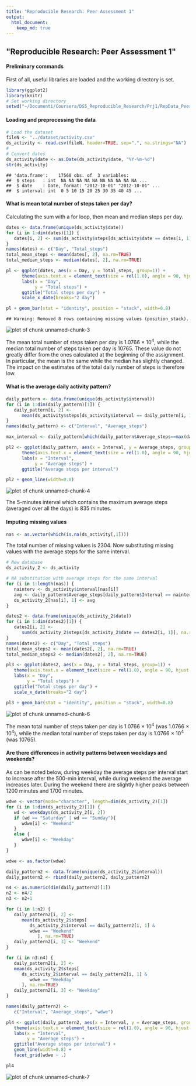 ```yaml
---
title: "Reproducible Research: Peer Assessment 1"
output: 
  html_document:
    keep_md: true
---
```


## "Reproducible Research: Peer Assessment 1"

#### Preliminary commands
First of all, useful libraries are loaded and the working directory is set.

```r
library(ggplot2)
library(knitr)
# Set working directory
setwd("~/Documenti/Coursera/DS5_Reproducible_Research/Prj1/RepData_PeerAssessment1/")
```

#### Loading and preprocessing the data


```r
# Load the dataset
fileN <- "../dataset/activity.csv"
ds_activity <- read.csv(fileN, header=TRUE, sep=",", na.strings="NA")
#
# Convert dates
ds_activity$date <- as.Date(ds_activity$date, "%Y-%m-%d")
str(ds_activity)
```

```
## 'data.frame':	17568 obs. of  3 variables:
##  $ steps   : int  NA NA NA NA NA NA NA NA NA NA ...
##  $ date    : Date, format: "2012-10-01" "2012-10-01" ...
##  $ interval: int  0 5 10 15 20 25 30 35 40 45 ...
```


#### What is mean total number of steps taken per day?
Calculating the sum with a for loop, then mean and median steps per day.


```r
dates <- data.frame(unique(ds_activity$date))
for (i in 1:dim(dates)[1]) {
   dates[i, 2] <- sum(ds_activity$steps[ds_activity$date == dates[i, 1]], na.rm=FALSE)
}
names(dates) <- c("Day", "Total_steps")
total_mean_steps <- mean(dates[, 2], na.rm=TRUE)
total_median_steps <- median(dates[, 2], na.rm=TRUE)

pl <- ggplot(dates, aes(x = Day, y = Total_steps, group=1)) +
      theme(axis.text.x = element_text(size = rel(1.0), angle = 90, hjust = 1)) +
      labs(x = "Day",
           y = "Total steps") +
      ggtitle("Total steps per day") +
      scale_x_date(breaks="2 day")

pl + geom_bar(stat = "identity", position = "stack", width=0.8)
```

```
## Warning: Removed 8 rows containing missing values (position_stack).
```

![plot of chunk unnamed-chunk-3](figure/unnamed-chunk-3.png) 

The mean total number of steps taken per day is 1.0766 &times; 10<sup>4</sup>, while the median total number of steps taken per day is 10765.
These value do not greatly differ from the ones calculated at the beginning of the assignment. In particular, the mean is the same while the median has slightly changed.
The impact on the estimates of the total daily number of steps is therefore low.


#### What is the average daily activity pattern?


```r
daily_pattern <- data.frame(unique(ds_activity$interval))
for (i in 1:dim(daily_pattern)[1]) {
   daily_pattern[i, 2] <- 
      mean(ds_activity$steps[ds_activity$interval == daily_pattern[i, 1]], na.rm=TRUE)
}
names(daily_pattern) <- c("Interval", "Average_steps")

max_interval <- daily_pattern[which(daily_pattern$Average_steps==max(daily_pattern$Average_steps)),1]

pl2 <- ggplot(daily_pattern, aes(x = Interval, y = Average_steps, group=1)) +
      theme(axis.text.x = element_text(size = rel(1.0), angle = 90, hjust = 1)) +
      labs(x = "Interval",
           y = "Average steps") +
      ggtitle("Average steps per interval")

pl2 + geom_line(width=0.8)
```

![plot of chunk unnamed-chunk-4](figure/unnamed-chunk-4.png) 

The 5-minutes interval which contains the maximum average steps (averaged over all the days) is 835 minutes.

#### Imputing missing values

```r
nas <- as.vector(which(is.na(ds_activity[,1])))
```

The total number of missing values is 2304. Now substituting missing values with the average steps for the same interval.


```r
# New database
ds_activity_2 <- ds_activity

# NA substitution with average steps for the same interval
for (i in 1:length(nas)) {
   nainterv <- ds_activity$interval[nas[i]]
   avg <- daily_pattern$Average_steps[daily_pattern$Interval == nainterv]
   ds_activity_2[nas[i], 1] <- avg
}

dates2 <- data.frame(unique(ds_activity_2$date))
for (i in 1:dim(dates2)[1]) {
   dates2[i, 2] <- 
      sum(ds_activity_2$steps[ds_activity_2$date == dates2[i, 1]], na.rm=FALSE)
}
names(dates2) <- c("Day", "Total_steps")
total_mean_steps2 <- mean(dates2[, 2], na.rm=TRUE)
total_median_steps2 <- median(dates2[, 2], na.rm=TRUE)

pl3 <- ggplot(dates2, aes(x = Day, y = Total_steps, group=1)) +
   theme(axis.text.x = element_text(size = rel(1.0), angle = 90, hjust = 1)) +
   labs(x = "Day",
        y = "Total steps") +
   ggtitle("Total steps per day") +
   scale_x_date(breaks="2 day")

pl3 + geom_bar(stat = "identity", position = "stack", width=0.8)
```

![plot of chunk unnamed-chunk-6](figure/unnamed-chunk-6.png) 


The mean total number of steps taken per day is 1.0766 &times; 10<sup>4</sup> (was 1.0766 &times; 10<sup>4</sup>), while the median total number of steps taken per day is 1.0766 &times; 10<sup>4</sup> (was 10765).

#### Are there differences in activity patterns between weekdays and weekends?

As can be noted below, during weekday the average steps per interval start to increase after the 500-min interval, while during weekend the average increases later. During the weekend there are slightly higher peaks between 1200 minutes and 1700 minutes.


```r
wdwe <- vector(mode="character", length=dim(ds_activity_2)[1])
for (i in 1:dim(ds_activity_2)[1]) {
   wd <- weekdays(ds_activity_2[i, 2])
   if (wd == "Saturday" | wd == "Sunday"){
      wdwe[i] <- "Weekend"
   }
   else {
      wdwe[i] <- "Weekday"
   }
}

wdwe <- as.factor(wdwe)

daily_pattern2 <- data.frame(unique(ds_activity_2$interval))
daily_pattern2 <- rbind(daily_pattern2, daily_pattern2)

n4 <- as.numeric(dim(daily_pattern2)[1])
n2 <- n4/2
n3 <- n2+1

for (i in 1:n2) {
   daily_pattern2[i, 2] <-
      mean(ds_activity_2$steps[
         ds_activity_2$interval == daily_pattern2[i, 1] &
         wdwe == "Weekend"
            ], na.rm=TRUE)
   daily_pattern2[i, 3] <- "Weekend"
}

for (i in n3:n4) {
   daily_pattern2[i, 2] <-
   mean(ds_activity_2$steps[
      ds_activity_2$interval == daily_pattern2[i, 1] &
         wdwe == "Weekday"
      ], na.rm=TRUE)
   daily_pattern2[i, 3] <- "Weekday"
}

names(daily_pattern2) <-
   c("Interval", "Average_steps", "wdwe")

pl4 <- ggplot(daily_pattern2, aes(x = Interval, y = Average_steps, group=1)) +
   theme(axis.text.x = element_text(size = rel(1.0), angle = 90, hjust = 1)) +
   labs(x = "Interval",
        y = "Average steps") +
   ggtitle("Average steps per interval") + 
   geom_line(width=0.8) + 
   facet_grid(wdwe ~ .)

pl4
```

![plot of chunk unnamed-chunk-7](figure/unnamed-chunk-7.png) 
